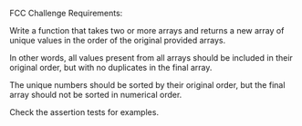 FCC Challenge Requirements:

Write a function that takes two or more arrays and returns a new array of unique
values in the order of the original provided arrays.

In other words, all values present from all arrays should be included in their 
original order, but with no duplicates in the final array.

The unique numbers should be sorted by their original order, but the final array
should not be sorted in numerical order.

Check the assertion tests for examples.